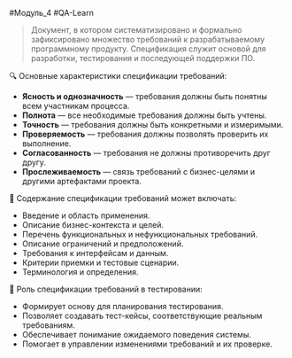 #Модуль_4 #QA-Learn
> Документ, в котором систематизировано и формально зафиксировано множество требований к разрабатываемому программному продукту. Спецификация служит основой для разработки, тестирования и последующей поддержки ПО.

🔍 Основные характеристики спецификации требований:
- **Ясность и однозначность** — требования должны быть понятны всем участникам процесса.
- **Полнота** — все необходимые требования должны быть учтены.
- **Точность** — требования должны быть конкретными и измеримыми.
- **Проверяемость** — требования должны позволять проверить их выполнение.
- **Согласованность** — требования не должны противоречить друг другу.
- **Прослеживаемость** — связь требований с бизнес-целями и другими артефактами проекта.

 📝 Содержание спецификации требований может включать:
- Введение и область применения.
- Описание бизнес-контекста и целей.
- Перечень функциональных и нефункциональных требований.
- Описание ограничений и предположений.
- Требования к интерфейсам и данным.
- Критерии приемки и тестовые сценарии.
- Терминология и определения.

🧪 Роль спецификации требований в тестировании:
- Формирует основу для планирования тестирования.
- Позволяет создавать тест-кейсы, соответствующие реальным требованиям.
- Обеспечивает понимание ожидаемого поведения системы.
- Помогает в управлении изменениями требований и их проверке.